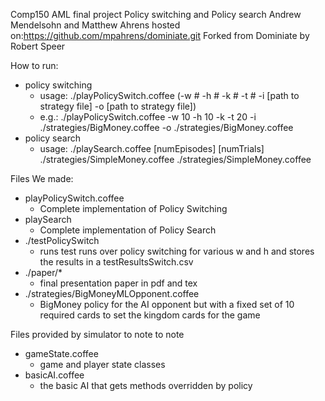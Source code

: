 Comp150 AML final project
Policy switching and Policy search
Andrew Mendelsohn and Matthew Ahrens
hosted on:https://github.com/mpahrens/dominiate.git
Forked from Dominiate by Robert Speer

How to run:
- policy switching
  - usage: ./playPolicySwitch.coffee (-w # -h # -k # -t # -i [path to strategy file] -o [path to strategy file])
  - e.g.: ./playPolicySwitch.coffee -w 10 -h 10 -k -t 20 -i ./strategies/BigMoney.coffee -o ./strategies/BigMoney.coffee
- policy search
  - usage: ./playSearch.coffee [numEpisodes] [numTrials] ./strategies/SimpleMoney.coffee ./strategies/SimpleMoney.coffee

Files We made:
- playPolicySwitch.coffee
  - Complete implementation of Policy Switching
- playSearch
  - Complete implementation of Policy Search
- ./testPolicySwitch
  - runs test runs over policy switching for various w and h and stores the results in a testResultsSwitch.csv
- ./paper/*
  - final presentation paper in pdf and tex
- ./strategies/BigMoneyMLOpponent.coffee
  - BigMoney policy for the AI opponent but with a fixed set of 10 required cards to set the kingdom cards for the game

Files provided by simulator to note to note
- gameState.coffee
  - game and player state classes
- basicAI.coffee
  - the basic AI that gets methods overridden by policy

